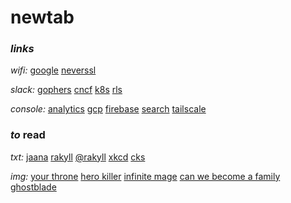 # newtab

### _links_

_wifi:_
[google](http://connectivitycheck.android.com/generate_204)
[neverssl](http://neverssl.com)

_slack:_
[gophers](https://gophers.slack.com/)
[cncf](https://cloud-native.slack.com/)
[k8s](https://kubernetes.slack.com/)
[rls](https://rands-leadership.slack.com/)

_console:_
[analytics](https://analytics.google.com)
[gcp](https://console.cloud.google.com/home/dashboard?project=com-seankhliao)
[firebase](https://console.firebase.google.com/project/com-seankhliao/overview)
[search](https://search.google.com/search-console/)
[tailscale](https://login.tailscale.com/admin/machines)

### _to_ read

_txt:_
[jaana](https://jbd.dev)
[rakyll](https://rakyll.org)
[@rakyll](https://medium.com/@rakyll)
[xkcd](https://xkcd.com)
[cks](https://utcc.utoronto.ca/~cks/space/blog/__IndexChron)

_img:_
[your throne](https://www.webtoons.com/en/fantasy/your-throne/list?title_no=2009)
[hero killer](https://www.webtoons.com/en/action/hero-killer/list?title_no=2745)
[infinite mage](https://asura.gg/?s=infinite+mage)
[can we become a family](https://coffeemanga.io/manga/can-we-become-a-family-online-reading-1/)
[ghostblade](https://tapas.io/series/GhostBlade/info)
